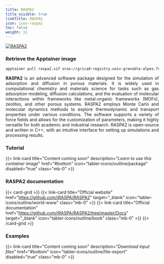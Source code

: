 ```yaml
---
title: RASPA2
title_visible: true
linkTitle: RASPA2
icon: icon-raspa2
toc: false
weight: 11
---
```


<a href="https://github.com/iRASPA/RASPA2" target="_blank" class="codes-pages-top-logo">
  <img alt="RASPA2" class="logo-raspa2"/>
</a>

### Retrieve the Apptainer image

```bash
apptainer pull raspa2.sif oras://gricad-registry.univ-grenoble-alpes.fr/diamond/apptainer/apptainer-singularity-projects/raspa2.sif:latest
```

<div align="justify">

**RASPA2** is an advanced software package designed for the simulation of adsorption and diffusion in porous materials. It is widely used in computational chemistry and materials science for tasks such as gas adsorption modeling, diffusion calculations, and the evaluation of molecular interactions within frameworks like metal-organic frameworks (MOFs), zeolites, and other porous systems. RASPA2 employs Monte Carlo and molecular dynamics methods to explore thermodynamic and transport properties under various conditions. The software supports a variety of force fields and allows for the customization of parameters, making it highly versatile for both academic and industrial research. RASPA2 is open-source and written in C++, with an intuitive interface for setting up simulations and processing results.

</div>

<h3 class="mb-1">Tutorial</h3>

{{< link-card title="Content coming soon" description="<i>Learn to use this container image</i>" href="#bottom" icon="tabler-icons/outline/package" disabled="true" class="mb-0" >}}

<h3 class="mb-1 mt-3">RASPA2 documentation</h3>

{{< card-grid >}}
{{< link-card title="Official website" href="https://github.com/iRASPA/RASPA2" target="_blank" icon="tabler-icons/outline/world-www" class="mb-0" >}}
{{< link-card title="Official documentation" href="https://github.com/iRASPA/RASPA2/tree/master/Docs" target="_blank" icon="tabler-icons/outline/book" class="mb-0" >}}
{{< /card-grid >}}

<h3 class="mb-1 mt-3">Examples</h3>

{{< link-card title="Content coming soon" description="<i>Download input files</i>" href="#bottom" icon="tabler-icons/outline/file-export" disabled="true" class="mb-0" >}}
